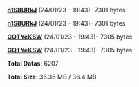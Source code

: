 [**n1S8URkJ**](/data/n1S8URkJ.txt) (24/01/23 - 19:43)- 7301 bytes

[**n1S8URkJ**](/data/n1S8URkJ.txt) (24/01/23 - 19:43)- 7301 bytes

[**GQTYeKSW**](/data/GQTYeKSW.txt) (24/01/23 - 19:43)- 7305 bytes

[**GQTYeKSW**](/data/GQTYeKSW.txt) (24/01/23 - 19:43)- 7305 bytes

**Total Datas**: 6207

**Total Size**: 36.36 MB / 36.4 MB